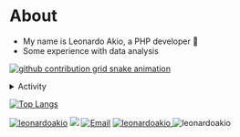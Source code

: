 # About
- My name is Leonardo Akio, a PHP developer 👋
- Some experience with data analysis

[![github contribution grid snake animation](https://raw.githubusercontent.com/leonardoakio/leonardoakio/svg/github-contribution-grid-snake.svg)](https://github.com/leonardoakio)

<details>
<summary>Activity </summary>

<!--START_SECTION:activity-->
1. 💻 <a href="https://github.com/leonardoakio/Animal-game" target="_blank">Animal-Game</a> (Prevalent System, Reactive Systems)
2. 📝 <a href="https://github.com/leonardoakio/PHP_functional_programming" target="_blank">Functional_Programmimng</a> (PHP)
3. 💸 <a href="https://github.com/leonardoakioleonardoakio/MoneyTransaction_v2" target="_blank">Money_Transaction_API</a> (Laravel)
4. 🏪 <a href="https://github.com/leonardoakio/Marketplace_Laravel" target="_blank">Marketplace</a> (Laravel with Front-End)
<!--END_SECTION:activity-->

</details>
  
[![Top Langs](https://github-readme-stats.vercel.app/api/top-langs/?username=leonardoakio&layout=compact&theme=dracula)](https://github.com/headrockz/github-readme-stats)

<a href="https://github.com/leonardoakio"><img src="https://komarev.com/ghpvc/?username=leonardoakio" alt="leonardoakio"/></a>
<a href="https://github.com/v?tab=followers"><img src="https://img.shields.io/github/followers/leonardoakio"></a>
<a href="mailto:akioleonardo@gmail.com"><img src="https://img.shields.io/badge/Email-akioleonardo@gmail.com-blue" alt="Email" /></a>
<a href="https://www.linkedin.com/in/leonardo-akio/" title="Linkedin"><img src="https://img.shields.io/badge/Linkedin-4682B4?logo=linkedin" alt="leonardoakio"/>
<a title="Linkedin"><img src="https://img.shields.io/badge/leoakio %231154-D3D3D3?logo=discord" alt="leonardoakio"/>
</a>
